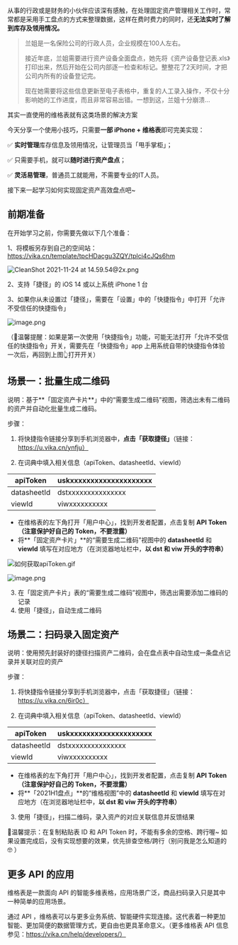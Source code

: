 从事的行政或是财务的小伙伴应该深有感触，在处理固定资产管理相关工作时，常常都是采用手工盘点的方式来整理数据，这样在费时费力的同时，还**无法实时了解到库存及领用情况。**



> 兰姐是一名保险公司的行政人员，企业规模在100人左右。
>
> 接近年底，兰姐需要进行资产设备全面盘点，她先将《资产设备登记表.xls》打印出来，然后开始在公司内部逐一检查和标记。整整花了2天时间，才把公司内所有的设备登记完。
>
> 现在她需要将这些信息更新至电子表格中，重复的人工录入操作，不仅十分影响她的工作进度，而且非常容易出错。一想到这，兰姐十分崩溃...
>



其实一直使用的维格表就有这类场景的解决方案



今天分享一个使用小技巧，只需要**一部 iPhone + 维格表**即可完美实现：

✅ **实时管理**库存信息及领用情况，让管理员当「甩手掌柜」；

✅ 只需要手机，就可以**随时进行资产盘点**；

✅ **灵活易管理**，普通员工就能用，不需要专业的IT人员。


接下来一起学习如何实现固定资产高效盘点吧~



## 前期准备

在开始学习之前，你需要先做以下几个准备：

1、将模板另存到自己的空间站：https://vika.cn/template/tpcHDacgu3ZQY/tplci4cJQs6hm

![CleanShot 2021-11-24 at 14.59.54@2x.png](https://s1.vika.cn/space/2021/11/24/0ceeef639567454ab9038f390de60512)

2、支持「捷径」的 iOS 14 或以上系统 iPhone 1 台

3、如果你从未设置过「捷径」，需要在「设置」中的「快捷指令」中打开「允许不受信任的快捷指令」

![image.png](https://s1.vika.cn/space/2021/12/01/141f969e3d754b03868ad6c04b87ac68)

（🌟温馨提醒：如果是第一次使用「快捷指令」功能，可能无法打开「允许不受信任的快捷指令」开关，需要先在「快捷指令」app 上用系统自带的快捷指令体验一次后，再回到上图👆打开开关）



## 场景一：批量生成二维码

说明：基于**「固定资产卡片**」中的“需要生成二维码”视图，筛选出未有二维码的资产并自动化批量生成二维码。

步骤：

1. 将快捷指令链接分享到手机浏览器中，**点击「获取捷径」**（链接：https://u.vika.cn/ynfju）

2. 在词典中填入相关信息（apiToken、datasheetId、viewId）

| apiToken    | uskxxxxxxxxxxxxxxxxxxxx |
| ----------- | ----------------------- |
| datasheetId | dstxxxxxxxxxxxxxxx      |
| viewId      | viwxxxxxxxxxx           |

- 在维格表的左下角打开「用户中心」，找到开发者配置，点击复制 **API Token（注意保护好自己的 Token，不要泄露）**
- 将**「固定资产卡片」**的“需要生成二维码”视图中的 **datasheetId** 和 **viewId** 填写在对应地方（在浏览器地址栏中，**以 dst 和 viw 开头的字符串）**

![如何获取apiToken.gif](https://s1.vika.cn/space/2021/12/01/0ac84ff99c154a64a5d5ffc5a7cd7e66)

![image.png](https://s1.vika.cn/space/2021/12/01/36dd808d02fa4bbfa62814c8a03250db)

3. 在「固定资产卡片」表的“需要生成二维码”视图中，筛选出需要添加二维码的记录
4. 使用「捷径」，自动生成二维码





## 场景二：扫码录入固定资产

说明：使用预先封装好的捷径扫描资产二维码，会在盘点表中自动生成一条盘点记录并关联对应的资产

步骤：

1. 将快捷指令链接分享到手机浏览器中，点击「获取捷径」（链接：https://u.vika.cn/6ir0c）

2. 在词典中填入相关信息（apiToken、datasheetId、viewId）

| apiToken    | uskxxxxxxxxxxxxxxxxxxxx |
| ----------- | ----------------------- |
| datasheetId | dstxxxxxxxxxxxxxxx      |
| viewId      | viwxxxxxxxxxx           |

- 在维格表的左下角打开「用户中心」，找到开发者配置，点击复制 **API Token（注意保护好自己的 Token，不要泄露）**
- 将**「2021H1盘点」**的“维格视图”中的 **datasheetId** 和 **viewId** 填写在对应地方（在浏览器地址栏中，**以 dst 和 viw 开头的字符串）**

3. 使用「捷径」，扫描二维码，录入资产的对应关联信息并反馈结果



🌟温馨提示：在复制粘贴表 ID 和 API Token 时，不能有多余的空格、跨行喔~ 如果设置完成后，没有实现想要的效果，优先排查空格/跨行（别问我是怎么知道的🤓 ）



## 更多 API 的应用

维格表是一款面向 API 的智能多维表格，应用场景广泛，商品扫码录入只是其中一种简单的应用场景。

通过 API ，维格表可以与更多业务系统、智能硬件实现连接。这代表着一种更加智能、更加简便的数据管理方式，更自由也更具革命意义。（更多维格表 API 信息参见：https://vika.cn/help/developers/）
